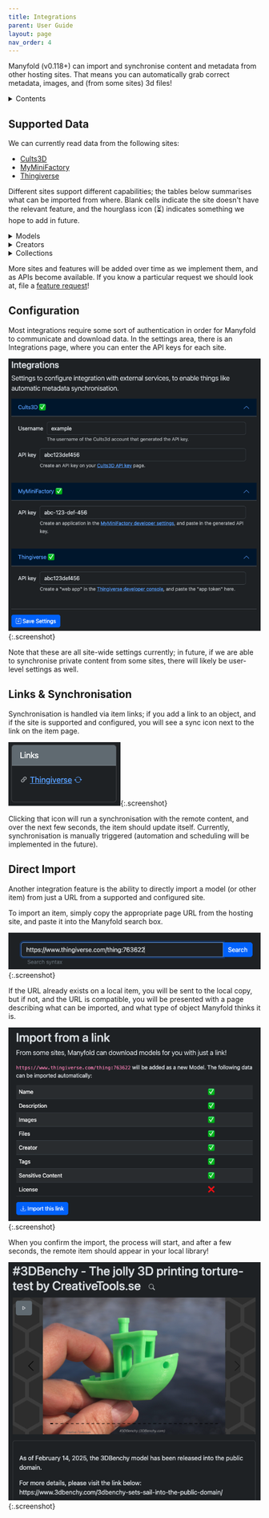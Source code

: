```yaml
---
title: Integrations
parent: User Guide
layout: page
nav_order: 4
---
```


Manyfold (v0.118+) can import and synchronise content and metadata from other hosting sites. That means you can automatically grab correct metadata, images, and (from some sites) 3d files!

<details markdown="block">
  <summary>
    Contents
  </summary>
- TOC
{:toc}
</details>

## Supported Data

We can currently read data from the following sites:

* [Cults3D](https://cults3d.com)
* [MyMiniFactory](https://myminifactory.com)
* [Thingiverse](https://thingiverse.com)

Different sites support different capabilities; the tables below summarises what can be imported from where. Blank cells indicate the site doesn't have the relevant feature, and the hourglass icon (⏳) indicates something we hope to add in future.

<details markdown="block">
  <summary>
    Models
  </summary>

|Site|Name, Description, Tags|Images|Public Files|Private Files|Sensitive|License|Creator|
|--|--|--|--|--|--|--|--|--|
|Cults3d|✅|✅|❌|❌|✅|✅|✅|
|MyMiniFactory|✅|✅|⏳|⏳|||✅|
|Thingiverse|✅|✅|✅||✅|⏳|✅|

</details>

<details markdown="block">
  <summary>
    Creators
  </summary>

|Site|Name|Description|
|--|--|--|
|Cults3d|✅|✅|
|MyMiniFactory|✅|✅|
|Thingiverse|✅|✅|

</details>

<details markdown="block">
  <summary>
    Collections
  </summary>

|Site|Name|Description|Creator|Models|
|--|--|--|--|--|
|Cults3d|||||
|MyMiniFactory|✅||✅|✅|
|Thingiverse|✅|✅|✅|✅|

</details>

More sites and features will be added over time as we implement them, and as APIs become available. If you know a particular request we should look at, file a [feature request](https://github.com/manyfold3d/manyfold/issues/new?template=feature_request.md)!

## Configuration

Most integrations require some sort of authentication in order for Manyfold to communicate and download data. In the settings area, there is an Integrations page, where you can enter the API keys for each site.

![Integration settings](/images/manual/integration-settings.png){:.screenshot}

 Note that these are all site-wide settings currently; in future, if we are able to synchronise private content from some sites, there will likely be user-level settings as well.

## Links & Synchronisation

Synchronisation is handled via item links; if you add a link to an object, and if the site is supported and configured, you will see a sync icon next to the link on the item page.

![Sync icon next to link](/images/manual/integration-sync.png){:.screenshot}

Clicking that icon will run a synchronisation with the remote content, and over the next few seconds, the item should update itself. Currently, synchronisation is manually triggered (automation and scheduling will be implemented in the future).

## Direct Import

Another integration feature is the ability to directly import a model (or other item) from just a URL from a supported and configured site.

To import an item, simply copy the appropriate page URL from the hosting site, and paste it into the Manyfold search box.

![Enter a URL into the search box](/images/manual/integration-import-search.png){:.screenshot}

If the URL already exists on a local item, you will be sent to the local copy, but if not, and the URL is compatible, you will be presented with a page describing what can be imported, and what type of object Manyfold thinks it is.

![Import confirmation](/images/manual/integration-import-confirm.png){:.screenshot}

When you confirm the import, the process will start, and after a few seconds, the remote item should appear in your local library!

![Imported model page](/images/manual/integration-import-success.png){:.screenshot}
